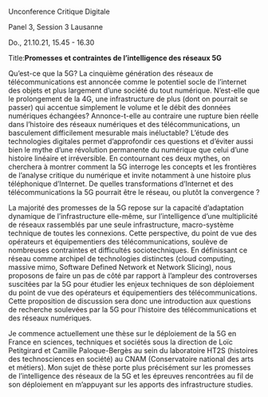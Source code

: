 
Unconference Critique Digitale

Panel 3, Session 3 Lausanne

Do., 21.10.21, 15.45 - 16.30



Title:**Promesses et contraintes de l’intelligence des réseaux 5G**



Qu’est-ce que la 5G? La cinquième génération des réseaux de télécommunications est annoncée comme le potentiel socle de l’internet des objets et plus largement d’une société du tout numérique.  N’est-elle que le prolongement de la 4G, une infrastructure de plus (dont on pourrait se passer) qui accentue simplement le volume et le débit des données numériques échangées? Annonce-t-elle au contraire une rupture bien réelle dans l’histoire des réseaux numériques et des télécommunications, un basculement difficilement mesurable mais inéluctable? L’étude des technologies digitales permet d’approfondir ces questions et d’éviter aussi bien le mythe d’une révolution permanente du numérique que celui d’une histoire linéaire et irréversible. En contournant ces deux mythes, on cherchera à montrer comment la 5G interroge les concepts et les frontières de l’analyse critique du numérique et invite notamment à une histoire plus téléphonique d’Internet. De quelles transformations d’Internet et des télécommunications la 5G pourrait être le réseau, ou plutôt la convergence ? 



La majorité des promesses de la 5G repose sur la capacité d’adaptation dynamique de l’infrastructure elle-même, sur l’intelligence d’une multiplicité de réseaux rassemblés par une seule infrastructure, macro-système technique de toutes les connexions. Cette perspective, du  point de vue des opérateurs et équipementiers des télécommunications, soulève de nombreuses contraintes et difficultés sociotechniques. En définissant ce réseau comme archipel de technologies distinctes (cloud computing, massive mimo, Software Defined Network et Network Slicing), nous proposons de faire un pas de côté par rapport à l’ampleur des controverses suscitées par la 5G pour étudier les enjeux techniques de son déploiement du point de vue des opérateurs et équipementiers des télécommunications. Cette proposition de discussion sera donc une introduction aux questions de recherche soulevées par la 5G pour l’histoire des télécommunications et des réseaux numériques. 



Je commence actuellement une thèse sur le déploiement de la 5G en France en sciences, techniques et sociétés sous la direction de Loïc Petitgirard et Camille Paloque-Bergès au sein du laboratoire HT2S (histoires des technosciences en société) au CNAM (Conservatoire national des arts et métiers). Mon sujet de thèse porte plus précisément sur les promesses de l’intelligence des réseaux de la 5G et les épreuves rencontrées au fil de son déploiement en m’appuyant sur les apports des infrastructure studies. 
